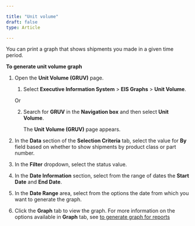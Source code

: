 ```yaml
---

title: "Unit volume"
draft: false
type: Article

---
```


You can print a graph that shows shipments you made in a given time period.

**To generate unit volume graph**   

1.  Open the **Unit Volume (GRUV)** page.

    1. Select **Executive Information System** > **EIS Graphs** > **Unit Volume**.

    Or

    2.  Search for **GRUV** in the **Navigation box** and then select **Unit Volume**. 
    
        The **Unit Volume (GRUV)** page appears.

2.  In the **Data** section of the **Selection Criteria** tab, select the value for **By** field based on whether to show shipments by product class or part number.

3.  In the **Filter** dropdown, select the status value.

4.  In the **Date Information** section, select from the range of dates the **Start Date** and **End Date**.

5.  In the **Date Range** area, select from the options the date from which you want to generate the graph.

6.  Click the **Graph** tab to view the graph. For more information on the options available in **Graph** tab, see [to generate graph for reports]()
